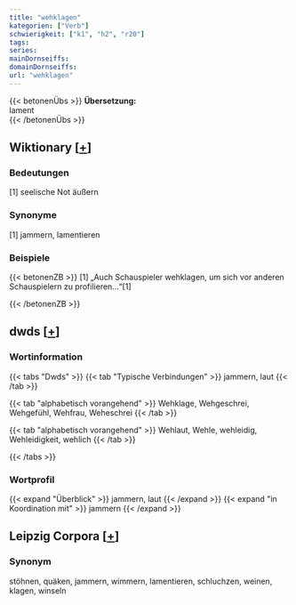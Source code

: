 ```yaml
---
title: "wehklagen"
kategorien: ["Verb"]
schwierigkeit: ["k1", "h2", "r20"]
tags:
series:
mainDornseiffs:
domainDornseiffs:
url: "wehklagen"
---
```


{{< betonenÜbs >}}
**Übersetzung:**  
lament  
{{< /betonenÜbs >}}

## Wiktionary [[+](https://de.wiktionary.org/wiki/wehklagen)]

### Bedeutungen
[1] seelische Not äußern  

### Synonyme
[1] jammern, lamentieren  

### Beispiele
{{< betonenZB >}}
[1] „Auch Schauspieler wehklagen, um sich vor anderen Schauspielern zu profilieren…“[1]  

{{< /betonenZB >}}


## dwds [[+](https://www.dwds.de/wb/wehklagen)]

### Wortinformation
{{< tabs "Dwds" >}}
{{< tab "Typische Verbindungen" >}}
jammern, laut
{{< /tab >}}

{{< tab "alphabetisch vorangehend" >}}
Wehklage, Wehgeschrei, Wehgefühl, Wehfrau, Weheschrei
{{< /tab >}}

{{< tab "alphabetisch vorangehend" >}}
Wehlaut, Wehle, wehleidig, Wehleidigkeit, wehlich
{{< /tab >}}

{{< /tabs >}}

### Wortprofil
{{< expand "Überblick" >}} jammern, laut {{< /expand >}}
{{< expand "in Koordination mit" >}} jammern {{< /expand >}}

## Leipzig Corpora [[+](https://corpora.uni-leipzig.de/en/res?word=wehklagen&corpusId=deu_newscrawl-public_2018)]


### Synonym
stöhnen, quäken, jammern, wimmern, lamentieren, schluchzen, weinen, klagen, winseln

